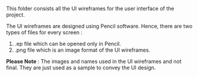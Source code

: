 This folder consists all the UI wireframes for the user interface of the project. 

The UI wireframes are designed using Pencil software. 
Hence, there are two types of files for every screen :
1. .ep file which can be opened only in Pencil.
2. .png file which is an image format of the UI wireframes.

**Please Note** : The images and names used in the UI wireframes and not final. They are just used as a sample to convey the UI design.
